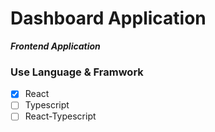 # Dashboard Application

**_Frontend Application_**

### Use Language & Framwork

- [x] React
- [ ] Typescript
- [ ] React-Typescript
